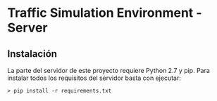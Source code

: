# Traffic Simulation Environment - Server

## Instalación

La parte del servidor de este proyecto requiere Python 2.7 y pip. Para instalar todos los requisitos del servidor basta con ejecutar:

 ```batch
 > pip install -r requirements.txt
 ```
 